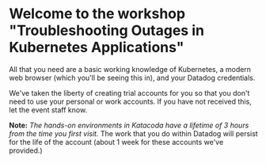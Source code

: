 # Welcome to the workshop "Troubleshooting Outages in Kubernetes Applications"

All that you need are a basic working knowledge of Kubernetes, a modern web browser (which you'll be seeing this in), and your Datadog credentials.

We've taken the liberty of creating trial accounts for you so that you don't need to use your personal or work accounts.  If you have not received this, let the event staff know.

**Note:** *The hands-on environments in Katacoda have a lifetime of 3 hours from the time you first visit.*  The work that you do within Datadog will persist for the life of the account (about 1 week for these accounts we've provided.)
